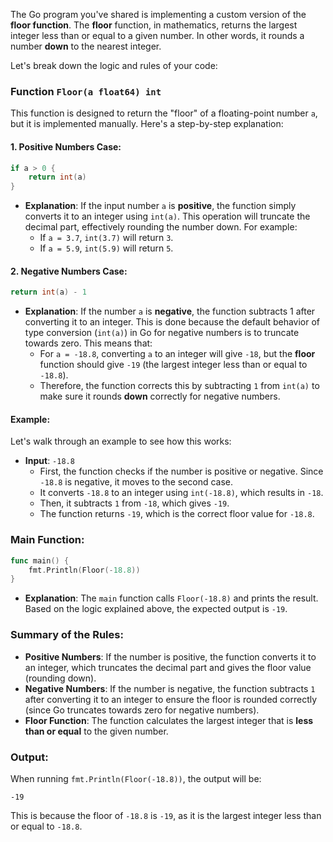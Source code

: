 The Go program you've shared is implementing a custom version of the **floor function**. The **floor** function, in mathematics, returns the largest integer less than or equal to a given number. In other words, it rounds a number **down** to the nearest integer.

Let's break down the logic and rules of your code:

### Function `Floor(a float64) int`

This function is designed to return the "floor" of a floating-point number `a`, but it is implemented manually. Here's a step-by-step explanation:

#### 1. **Positive Numbers Case**:
```go
if a > 0 {
    return int(a)
}
```
- **Explanation**: If the input number `a` is **positive**, the function simply converts it to an integer using `int(a)`. This operation will truncate the decimal part, effectively rounding the number down. For example:
  - If `a = 3.7`, `int(3.7)` will return `3`.
  - If `a = 5.9`, `int(5.9)` will return `5`.

#### 2. **Negative Numbers Case**:
```go
return int(a) - 1
```
- **Explanation**: If the number `a` is **negative**, the function subtracts 1 after converting it to an integer. This is done because the default behavior of type conversion (`int(a)`) in Go for negative numbers is to truncate towards zero. This means that:
  - For `a = -18.8`, converting `a` to an integer will give `-18`, but the **floor** function should give `-19` (the largest integer less than or equal to `-18.8`).
  - Therefore, the function corrects this by subtracting `1` from `int(a)` to make sure it rounds **down** correctly for negative numbers.

#### Example:

Let's walk through an example to see how this works:

- **Input**: `-18.8`
  - First, the function checks if the number is positive or negative. Since `-18.8` is negative, it moves to the second case.
  - It converts `-18.8` to an integer using `int(-18.8)`, which results in `-18`.
  - Then, it subtracts `1` from `-18`, which gives `-19`.
  - The function returns `-19`, which is the correct floor value for `-18.8`.

### Main Function:
```go
func main() {
    fmt.Println(Floor(-18.8))
}
```
- **Explanation**: The `main` function calls `Floor(-18.8)` and prints the result. Based on the logic explained above, the expected output is `-19`.

### Summary of the Rules:
- **Positive Numbers**: If the number is positive, the function converts it to an integer, which truncates the decimal part and gives the floor value (rounding down).
- **Negative Numbers**: If the number is negative, the function subtracts `1` after converting it to an integer to ensure the floor is rounded correctly (since Go truncates towards zero for negative numbers).
- **Floor Function**: The function calculates the largest integer that is **less than or equal** to the given number.

### Output:
When running `fmt.Println(Floor(-18.8))`, the output will be:
```
-19
```

This is because the floor of `-18.8` is `-19`, as it is the largest integer less than or equal to `-18.8`.